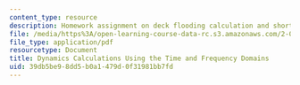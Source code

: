 ```yaml
---
content_type: resource
description: Homework assignment on deck flooding calculation and short-term statistics.
file: /media/https%3A/open-learning-course-data-rc.s3.amazonaws.com/2-017j-design-of-electromechanical-robotic-systems-fall-2009/39db5be98dd5b0a1479d0f31981bb7fd_MIT2_017JF09_p17.pdf
file_type: application/pdf
resourcetype: Document
title: Dynamics Calculations Using the Time and Frequency Domains
uid: 39db5be9-8dd5-b0a1-479d-0f31981bb7fd
---
```

